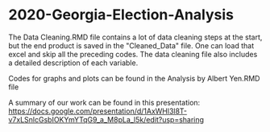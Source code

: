 # 2020-Georgia-Election-Analysis

The Data Cleaning.RMD file contains a lot of data cleaning steps at the start, but the end product is saved in the "Cleaned_Data" file. One can load that excel and skip all the preceding codes. The data cleaning file also includes a detailed description of each variable. 

Codes for graphs and plots can be found in the Analysis by Albert Yen.RMD file

A summary of our work can be found in this presentation: https://docs.google.com/presentation/d/1AxWHl3l8T-v7xLSnlcGsbIOKYmYTqG9_a_M8pLa_l5k/edit?usp=sharing
